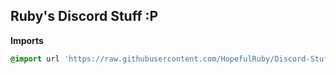 ## Ruby's Discord Stuff :P

**__Imports__**

```css
@import url 'https://raw.githubusercontent.com/HopefulRuby/Discord-Stuff/');
